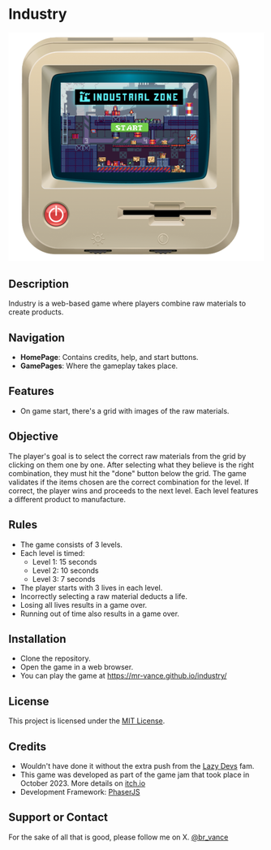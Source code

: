# Industry

![insdustry](readme.png)

## Description
Industry is a web-based game where players combine raw materials to create products.

## Navigation
- **HomePage**: Contains credits, help, and start buttons.
- **GamePages**: Where the gameplay takes place.

## Features
- On game start, there's a grid with images of the raw materials.

## Objective
The player's goal is to select the correct raw materials from the grid by clicking on them one by one. After selecting what they believe is the right combination, they must hit the "done" button below the grid. The game validates if the items chosen are the correct combination for the level. If correct, the player wins and proceeds to the next level. Each level features a different product to manufacture.

## Rules
- The game consists of 3 levels.
- Each level is timed:
  - Level 1: 15 seconds
  - Level 2: 10 seconds
  - Level 3: 7 seconds
- The player starts with 3 lives in each level.
- Incorrectly selecting a raw material deducts a life.
- Losing all lives results in a game over.
- Running out of time also results in a game over.

## Installation
- Clone the repository.
- Open the game in a web browser.
- You can play the game at https://mr-vance.github.io/industry/


## License
This project is licensed under the [MIT License](LICENSE).

## Credits
- Wouldn't have done it without the extra push from the [Lazy Devs](https://discord.gg/nmwMGYTKSn) fam.
- This game was developed as part of the game jam that took place in October 2023. More details on [itch.io](https://itch.io/jam/lazy-jam-oct-2023)
- Development Framework: [PhaserJS](https://phaser.io/)

## Support or Contact
For the sake of all that is good, please follow me on X. [@br_vance](https://x.com/br_vance)
